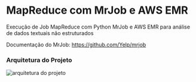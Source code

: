 # MapReduce com MrJob e AWS EMR
Execução de Job MapReduce com Python MrJob e AWS EMR para análise de dados textuais não estruturados

Documentação do MrJob: https://github.com/Yelp/mrjob

### Arquitetura do Projeto

![arquitetura do projeto](https://cdn-images-1.medium.com/max/800/1*uPr46z555fiJfHeaz8gh3g.png)
